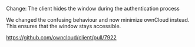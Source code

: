 Change: The client hides the window during the authentication process

We changed the confusing behaviour and now minimize ownCloud instead.
This ensures that the window stays accessible.

https://github.com/owncloud/client/pull/7922

